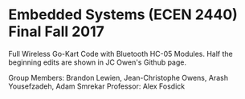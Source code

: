 # Embedded Systems (ECEN 2440) Final Fall 2017

Full Wireless Go-Kart Code with Bluetooth HC-05 Modules. Half the beginning edits are shown in JC Owen's Github page.

Group Members: Brandon Lewien, Jean-Christophe Owens, Arash Yousefzadeh, Adam Smrekar
Professor: Alex Fosdick
